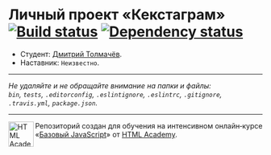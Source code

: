 # Личный проект «Кекстаграм» [![Build status][travis-image]][travis-url] [![Dependency status][dependency-image]][dependency-url]

* Студент: [Дмитрий Толмачёв](https://up.htmlacademy.ru/javascript/7/user/214471).
* Наставник: `Неизвестно`.

---

_Не удаляйте и не обращайте внимание на папки и файлы:_<br>
_`bin`, `tests`, `.editorconfig`, `.eslintignore`, `.eslintrc`, `.gitignore`, `.travis.yml`, `package.json`._

---

<a href="https://htmlacademy.ru/intensive/javascript"><img align="left" width="50" height="50" title="HTML Academy" src="https://up.htmlacademy.ru/static/img/intensive/javascript/logo-for-github.svg"></a>

Репозиторий создан для обучения на интенсивном онлайн‑курсе «[Базовый JavaScript](https://htmlacademy.ru/intensive/javascript)» от [HTML Academy](https://htmlacademy.ru).

[travis-image]: https://travis-ci.org/htmlacademy-javascript/214471-kekstagram.svg?branch=master
[travis-url]: https://travis-ci.org/htmlacademy-javascript/214471-kekstagram
[dependency-image]: https://david-dm.org/htmlacademy-javascript/214471-kekstagram.svg?style=flat-square
[dependency-url]: https://david-dm.org/htmlacademy-javascript/214471-kekstagram
